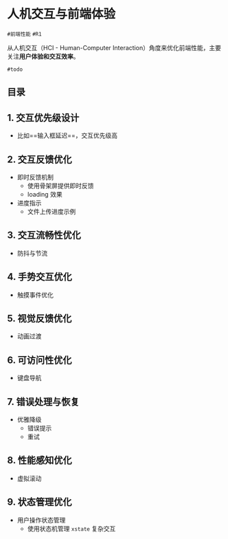 
# 人机交互与前端体验

`#前端性能` `#R1` 

从人机交互（HCI - Human-Computer Interaction）角度来优化前端性能，主要关注**用户体验和交互效率**。

`#todo` 


## 目录
<!-- toc -->
 ## 1. 交互优先级设计 

- 比如==输入框延迟==，交互优先级高

## 2. 交互反馈优化

- 即时反馈机制
	- 使用骨架屏提供即时反馈
	- loading 效果
- 进度指示
	- 文件上传进度示例

## 3. 交互流畅性优化

- 防抖与节流

## 4. 手势交互优化

- 触摸事件优化

## 5. 视觉反馈优化

- 动画过渡

## 6. 可访问性优化

- 键盘导航

## 7. 错误处理与恢复

- 优雅降级
	- 错误提示
	- 重试

## 8. 性能感知优化

- 虚拟滚动

## 9. 状态管理优化

- 用户操作状态管理
	- 使用状态机管理 `xstate` 复杂交互